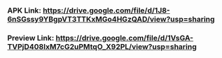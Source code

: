 ### APK Link: https://drive.google.com/file/d/1J8-6nSGssy9YBgpVT3TTKxMGo4HGzQAD/view?usp=sharing

### Preview Link: https://drive.google.com/file/d/1VsGA-TVPjD408lxM7cG2uPMtqO_X92PL/view?usp=sharing
